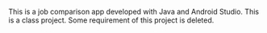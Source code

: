 This is a job comparison app developed with Java and Android Studio. This is a class project. Some requirement of this project is deleted.
